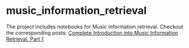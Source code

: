 # music_information_retrieval
The project includes notebooks for Music information retrieval. Checkout the corresponding posts:
[Complete Introduction into Music Information Retrieval. Part 1](https://medium.com/@kate.ruksha/introduction-into-music-information-retrieval-part-1-2dc874cda763)
